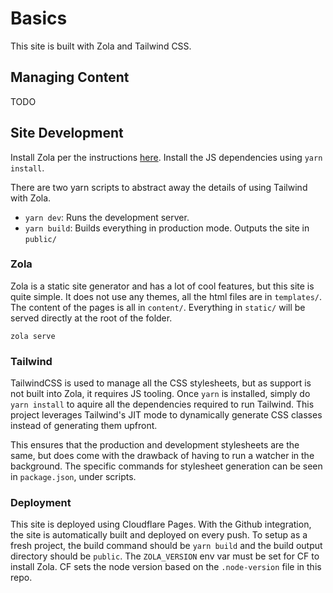 # Basics

This site is built with Zola and Tailwind CSS.

## Managing Content

TODO

## Site Development

Install Zola per the instructions [here](https://www.getzola.org/documentation/getting-started/installation/). Install the JS dependencies using `yarn install`. 

There are two yarn scripts to abstract away the details of using Tailwind with Zola.

- `yarn dev`: Runs the development server.
- `yarn build`: Builds everything in production mode. Outputs the site in `public/`

### Zola

Zola is a static site generator and has a lot of cool features, but this site is quite simple. It does not use any themes, all the html files are in `templates/`. The content of the pages is all in `content/`. Everything in `static/` will be served directly at the root of the folder.

`zola serve`

### Tailwind

TailwindCSS is used to manage all the CSS stylesheets, but as support is not built into Zola, it requires JS tooling. Once `yarn` is installed, simply do `yarn install` to aquire all the dependencies required to run Tailwind. This project leverages Tailwind's JIT mode to dynamically generate CSS classes instead of generating them upfront. 

This ensures that the production and development stylesheets are the same, but does come with the drawback of having to run a watcher in the background. The specific commands for stylesheet generation can be seen in `package.json`, under scripts.

### Deployment

This site is deployed using Cloudflare Pages. With the Github integration, the site is automatically built and deployed on every push. To setup as a fresh project, the build command should be `yarn build` and the build output directory should be `public`. The `ZOLA_VERSION` env var must be set for CF to install Zola. CF sets the node version based on the `.node-version` file in this repo.